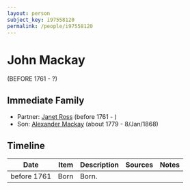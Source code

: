 ```yaml
---
layout: person
subject_key: i97558120
permalink: /people/i97558120
---
```


# John Mackay
(BEFORE 1761 - ?)

## Immediate Family

* Partner: [Janet Ross](./@34312672@-janet-ross-b1761-d.md) (before 1761 - )
* Son: [Alexander Mackay](./@3089092@-alexander-mackay-b1779-d1868-1-8.md) (about 1779 - 8/Jan/1868)

## Timeline

Date | Item | Description | Sources | Notes
---|---|---|---|---
before 1761 | Born | Born. |  | 

